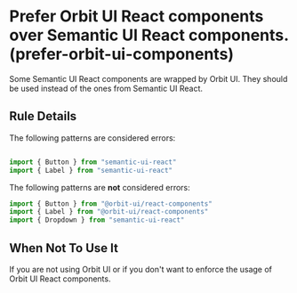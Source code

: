 # Prefer Orbit UI React components over Semantic UI React components. (prefer-orbit-ui-components)

Some Semantic UI React components are wrapped by Orbit UI. They should be used instead of the ones from Semantic UI React.

## Rule Details

The following patterns are considered errors:

```jsx

import { Button } from "semantic-ui-react"
import { Label } from "semantic-ui-react"

```

The following patterns are **not** considered errors:

```jsx
import { Button } from "@orbit-ui/react-components"
import { Label } from "@orbit-ui/react-components"
import { Dropdown } from "semantic-ui-react"
```


## When Not To Use It

If you are not using Orbit UI or if you don't want to enforce the usage of Orbit UI React components.
